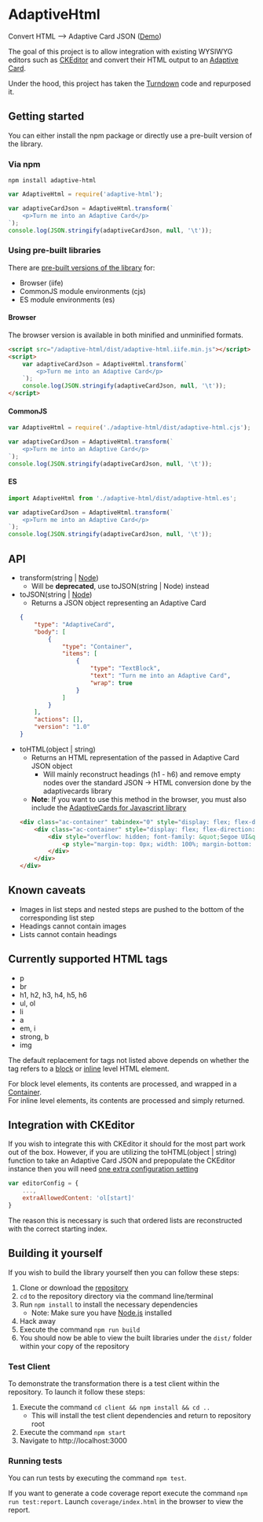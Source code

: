 # AdaptiveHtml
Convert HTML --> Adaptive Card JSON ([Demo](https://adaptive-editor.azurewebsites.net/))

The goal of this project is to allow integration with existing WYSIWYG editors such as [CKEditor](https://ckeditor.com/) and convert their HTML output to an [Adaptive Card](https://adaptivecards.io/).

Under the hood, this project has taken the [Turndown](https://github.com/domchristie/turndown/) code and repurposed it.

## Getting started
You can either install the npm package or directly use a pre-built version of the library.

### Via npm
`npm install adaptive-html`
```javascript
var AdaptiveHtml = require('adaptive-html');

var adaptiveCardJson = AdaptiveHtml.transform(`
    <p>Turn me into an Adaptive Card</p>
`);
console.log(JSON.stringify(adaptiveCardJson, null, '\t'));
```

### Using pre-built libraries
There are [pre-built versions of the library](https://github.com/rcasto/adaptive-html/tree/master/dist) for:
- Browser (iife)
- CommonJS module environments (cjs)
- ES module environments (es)

#### Browser
The browser version is available in both minified and unminified formats.
```html
<script src="/adaptive-html/dist/adaptive-html.iife.min.js"></script>
<script>
    var adaptiveCardJson = AdaptiveHtml.transform(`
        <p>Turn me into an Adaptive Card</p>
    `);
    console.log(JSON.stringify(adaptiveCardJson, null, '\t'));
</script>
```

#### CommonJS
```javascript
var AdaptiveHtml = require('./adaptive-html/dist/adaptive-html.cjs');

var adaptiveCardJson = AdaptiveHtml.transform(`
    <p>Turn me into an Adaptive Card</p>
`);
console.log(JSON.stringify(adaptiveCardJson, null, '\t'));
```

#### ES
```javascript
import AdaptiveHtml from './adaptive-html/dist/adaptive-html.es';

var adaptiveCardJson = AdaptiveHtml.transform(`
    <p>Turn me into an Adaptive Card</p>
`);
console.log(JSON.stringify(adaptiveCardJson, null, '\t'));
```

## API
- transform(string | [Node](https://devdocs.io/dom/node))
    - Will be **deprecated**, use toJSON(string | Node) instead
- toJSON(string | [Node](https://devdocs.io/dom/node))
    - Returns a JSON object representing an Adaptive Card
    ```json
    {
        "type": "AdaptiveCard",
        "body": [
            {
                "type": "Container",
                "items": [
                    {
                        "type": "TextBlock",
                        "text": "Turn me into an Adaptive Card",
                        "wrap": true
                    }
                ]
            }
        ],
        "actions": [],
        "version": "1.0"
    }
    ```
- toHTML(object | string)
    - Returns an HTML representation of the passed in Adaptive Card JSON object
        - Will mainly reconstruct headings (h1 - h6) and remove empty nodes over the standard JSON -> HTML conversion done by the adaptivecards library
    - **Note**: If you want to use this method in the browser, you must also include the [AdaptiveCards for Javascript library](https://docs.microsoft.com/en-us/adaptive-cards/display/libraries/htmlclient)
    ```html
    <div class="ac-container" tabindex="0" style="display: flex; flex-direction: column; justify-content: flex-start; background-color: rgb(255, 255, 255); box-sizing: border-box; flex: 0 0 auto; padding: 20px;">
        <div class="ac-container" style="display: flex; flex-direction: column; justify-content: flex-start; box-sizing: border-box; flex: 0 0 auto;">
            <div style="overflow: hidden; font-family: &quot;Segoe UI&quot;; text-align: left; font-size: 14px; line-height: 18.62px; color: rgb(51, 51, 51); font-weight: 400; word-wrap: break-word; box-sizing: border-box; flex: 0 0 auto;">
                <p style="margin-top: 0px; width: 100%; margin-bottom: 0px;">Turn me into an Adaptive Card</p>
            </div>
        </div>
    </div>
    ```

## Known caveats
- Images in list steps and nested steps are pushed to the bottom of the corresponding list step
- Headings cannot contain images
- Lists cannot contain headings

## Currently supported HTML tags
- p
- br
- h1, h2, h3, h4, h5, h6
- ul, ol
- li
- a
- em, i
- strong, b
- img

The default replacement for tags not listed above depends on whether the tag refers to a [block](https://developer.mozilla.org/en-US/docs/Web/HTML/Block-level_elements#Elements) or [inline](https://developer.mozilla.org/en-US/docs/Web/HTML/Inline_elements#Elements) level HTML element.

For block level elements, its contents are processed, and wrapped in a [Container](https://adaptivecards.io/explorer/Container.html).  
For inline level elements, its contents are processed and simply returned.

## Integration with CKEditor
If you wish to integrate this with CKEditor it should for the most part work out of the box.  However, if you are utilizing the toHTML(object | string) function to take an Adaptive Card JSON and prepopulate the CKEditor instance then you will need [one extra configuration setting](https://docs.ckeditor.com/ckeditor4/latest/api/CKEDITOR_config.html#cfg-extraAllowedContent)
```javascript
var editorConfig = {
    ...,
    extraAllowedContent: 'ol[start]'
}
```
The reason this is necessary is such that ordered lists are reconstructed with the correct starting index.

## Building it yourself
If you wish to build the library yourself then you can follow these steps:  
1. Clone or download the [repository](https://github.com/rcasto/adaptive-html)
2. `cd` to the repository directory via the command line/terminal
3. Run `npm install` to install the necessary dependencies 
    - Note: Make sure you have [Node.js](https://nodejs.org/en/) installed
4. Hack away
5. Execute the command `npm run build`
6. You should now be able to view the built libraries under the `dist/` folder within your copy of the repository

### Test Client
To demonstrate the transformation there is a test client within the repository. To launch it follow these steps:
1. Execute the command `cd client && npm install && cd ..`
    - This will install the test client dependencies and return to repository root
2. Execute the command `npm start`
3. Navigate to http://localhost:3000

### Running tests
You can run tests by executing the command `npm test`.

If you want to generate a code coverage report execute the command `npm run test:report`.  Launch `coverage/index.html` in the browser to view the report.